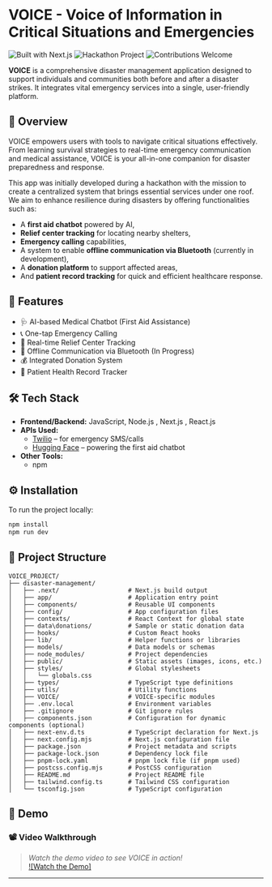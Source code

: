 # VOICE - Voice of Information in Critical Situations and Emergencies

![Built with Next.js](https://img.shields.io/badge/Built%20with-Next.js-white?logo=next.js)
![Hackathon Project](https://img.shields.io/badge/Hackathon-Project-blue)
![Contributions Welcome](https://img.shields.io/badge/Contributions-Welcome-brightgreen)

**VOICE** is a comprehensive disaster management application designed to support individuals and communities both before and after a disaster strikes. It integrates vital emergency services into a single, user-friendly platform.

## 🧭 Overview

VOICE empowers users with tools to navigate critical situations effectively. From learning survival strategies to real-time emergency communication and medical assistance, VOICE is your all-in-one companion for disaster preparedness and response.

This app was initially developed during a hackathon with the mission to create a centralized system that brings essential services under one roof. We aim to enhance resilience during disasters by offering functionalities such as:
- A **first aid chatbot** powered by AI,
- **Relief center tracking** for locating nearby shelters,
- **Emergency calling** capabilities,
- A system to enable **offline communication via Bluetooth** (currently in development),
- A **donation platform** to support affected areas,
- And **patient record tracking** for quick and efficient healthcare response.

## 🚀 Features

- 🩺 AI-based Medical Chatbot (First Aid Assistance)
- 📞 One-tap Emergency Calling
- 📍 Real-time Relief Center Tracking
- 🔗 Offline Communication via Bluetooth (In Progress)
- 💰 Integrated Donation System
- 📝 Patient Health Record Tracker

## 🛠️ Tech Stack

- **Frontend/Backend:** JavaScript, Node.js , Next.js , React.js 
- **APIs Used:**  
  - [Twilio](https://www.twilio.com/) – for emergency SMS/calls  
  - [Hugging Face](https://huggingface.co/) – powering the first aid chatbot  
- **Other Tools:**  
  - npm

## ⚙️ Installation

To run the project locally:

```bash
npm install
npm run dev
```

## 📁 Project Structure 

```text
VOICE_PROJECT/
├── disaster-management/
│   ├── .next/                   # Next.js build output
│   ├── app/                     # Application entry point
│   ├── components/              # Reusable UI components
│   ├── config/                  # App configuration files
│   ├── contexts/                # React Context for global state
│   ├── data\donations/          # Sample or static donation data
│   ├── hooks/                   # Custom React hooks
│   ├── lib/                     # Helper functions or libraries
│   ├── models/                  # Data models or schemas
│   ├── node_modules/            # Project dependencies
│   ├── public/                  # Static assets (images, icons, etc.)
│   ├── styles/                  # Global stylesheets
│   │   └── globals.css
│   ├── types/                   # TypeScript type definitions
│   ├── utils/                   # Utility functions
│   ├── VOICE/                   # VOICE-specific modules
│   ├── .env.local               # Environment variables
│   ├── .gitignore               # Git ignore rules
│   ├── components.json          # Configuration for dynamic components (optional)
│   ├── next-env.d.ts            # TypeScript declaration for Next.js
│   ├── next.config.mjs          # Next.js configuration file
│   ├── package.json             # Project metadata and scripts
│   ├── package-lock.json        # Dependency lock file
│   ├── pnpm-lock.yaml           # pnpm lock file (if pnpm used)
│   ├── postcss.config.mjs       # PostCSS configuration
│   ├── README.md                # Project README file
│   ├── tailwind.config.ts       # Tailwind CSS configuration
│   └── tsconfig.json            # TypeScript configuration

```
## 🎥 Demo

### 📽️ Video Walkthrough

> _Watch the demo video to see VOICE in action!_  
> [![Watch the Demo]](https://youtu.be/msyIT8Oxi1U)



---


